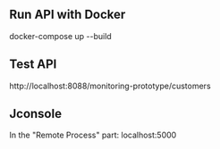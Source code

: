 
## Run API with Docker
docker-compose up --build

## Test API
http://localhost:8088/monitoring-prototype/customers

## Jconsole
In the "Remote Process" part: localhost:5000
